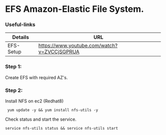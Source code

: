 # EFS Amazon-Elastic File System.

### Useful-links
| Details | URL |
| ------ | ------ |
| EFS-Setup | https://www.youtube.com/watch?v=ZVCCjSGPRUA |

### Step 1:
Create EFS with required AZ's.

### Step 2:
Install NFS on ec2 (Redhat8)
```
 yum update -y && yum install nfs-utils -y
 ```
 Check status and start the service.
 ```
 service nfs-utils status && service nfs-utils start
 ```
